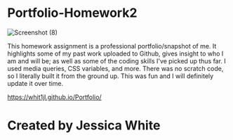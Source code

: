 # Portfolio-Homework2
![Screenshot (8)](https://user-images.githubusercontent.com/82970208/122305402-6f3f4600-cecc-11eb-880c-bf0d5ce82fa6.png)
     
This homework assignment is a professional portfolio/snapshot of me. It highlights some of my past work uploaded to Github, gives insight to who I am and will be; as well as some of the coding skills I've picked up thus far. I used media queries, CSS variables, and more. There was no scratch code, so I literally built it from the ground up. This was fun and I will definitely update it over time. 

https://whit1jl.github.io/Portfolio/

# Created by Jessica White

